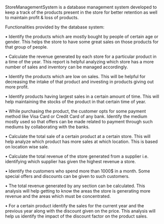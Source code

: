 StoreManagementSystem is a database management system developed to keep a track of the products present in the store for better retention as well to maintain profit & loss of products.

Functionalities provided by the database system:

•	Identify the products which are mostly bought by people of certain age or gender. This helps the store to have some great sales on those products for that group of people.

•	Calculate the revenue generated by each store for a particular product in a time of the year. This report is helpful analyzing which store has a more number of sales and inventory can be managed accordingly.

•	Identify the products which are low on sales. This will be helpful for decreasing the intake of that product and investing in products giving out more profit.

•	Identify products having largest sales in a certain amount of time. This will help maintaining the stocks of the product in that certain time of year.

•	While purchasing the product, the customer opts for some payment method like Visa Card or Credit Card of any bank. Identify the medium mostly used so that offers can be made related to payment through such mediums by collaborating with the banks.

•	Calculate the total sale of a certain product at a certain store. This will help analyze which product has more sales at which location. This is based on location wise sale.

•	Calculate the total revenue of the store generated from a supplier i.e. identifying which supplier has given the highest revenue a store.

•	Identify the customers who spend more than 1000$ in a month. Some special offers and discounts can be given to such customers.

•	The total revenue generated by any section can be calculated. This analysis will help getting to know the areas the store is generating more revenue and the areas which must be concentrated.

•	For a certain product identify the sales for the current year and the previous year along with the discount given on the price. This analysis will help us identify the impact of the discount factor on the product sales.
